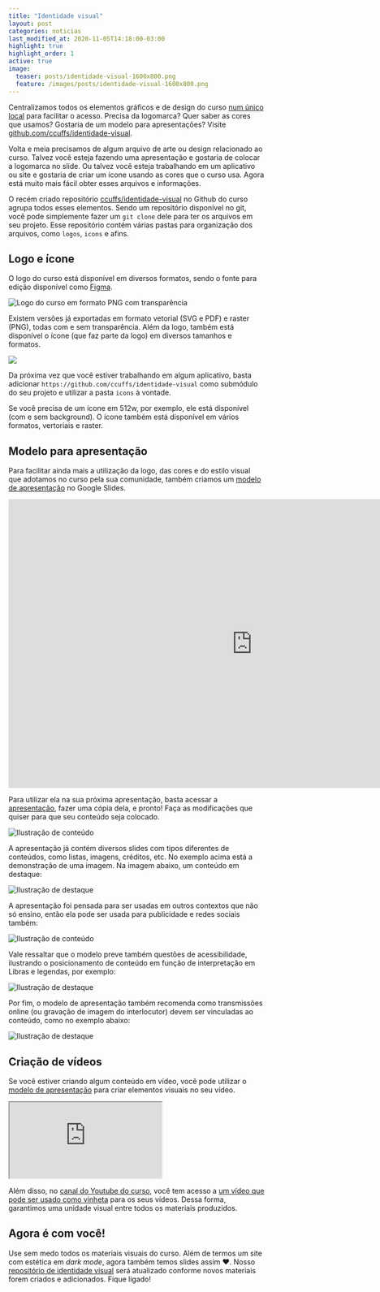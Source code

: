 ```yaml
---
title: "Identidade visual"
layout: post
categories: noticias
last_modified_at: 2020-11-05T14:18:00-03:00
highlight: true
highlight_order: 1
active: true
image:
  teaser: posts/identidade-visual-1600x800.png
  feature: /images/posts/identidade-visual-1600x800.png
---
```


Centralizamos todos os elementos gráficos e de design do curso [num único local](https://github.com/ccuffs/identidade-visual) para facilitar o acesso. Precisa da logomarca? Quer saber as cores que usamos? Gostaria de um modelo para apresentações? Visite [github.com/ccuffs/identidade-visual](https://github.com/ccuffs/identidade-visual).

Volta e meia precisamos de algum arquivo de arte ou design relacionado ao curso. Talvez você esteja fazendo uma apresentação e gostaria de colocar a logomarca no slide. Ou talvez você esteja trabalhando em um aplicativo ou site e gostaria de criar um ícone usando as cores que o curso usa. Agora está muito mais fácil obter esses arquivos e informações.

O recém criado repositório [ccuffs/identidade-visual](https://github.com/ccuffs/identidade-visual) no Github do curso agrupa todos esses elementos. Sendo um repositório disponível no git, você pode simplemente fazer um `git clone` dele para ter os arquivos em seu projeto. Esse repositório contém várias pastas para organização dos arquivos, como `logos`, `icons` e afins.

## Logo e ícone

O logo do curso está disponível em diversos formatos, sendo o fonte para edição disponível como [Figma](https://www.figma.com).

![Logo do curso em formato PNG com transparência](https://raw.githubusercontent.com/ccuffs/identidade-visual/master/logos/bg-transparent/cc-logo-bg-transparent.png)

Existem versões já exportadas em formato vetorial (SVG e PDF) e raster (PNG), todas com e sem transparência. Além da logo, também está disponível o ícone (que faz parte da logo) em diversos tamanhos e formatos.

<img src="https://raw.githubusercontent.com/ccuffs/identidade-visual/master/icons/bg-transparent/cc-logo-icon-bg-transparent%40512w.png" />


Da próxima vez que você estiver trabalhando em algum aplicativo, basta adicionar `https://github.com/ccuffs/identidade-visual` como submódulo do seu projeto e utilizar a pasta `icons` à vontade.

Se você precisa de um ícone em 512w, por exemplo, ele está disponível (com e sem background). O ícone também está disponível em vários formatos, vertoriais e raster.

## Modelo para apresentação

Para facilitar ainda mais a utilização da logo, das cores e do estilo visual que adotamos no curso pela sua comunidade, também criamos um [modelo de apresentação](https://docs.google.com/presentation/d/1hcm9D1rZvJRiZRBzfg0NKPOTf1lDGiAm4-drVXMQ4wQ/edit?usp=sharing) no Google Slides.

  <iframe src="https://docs.google.com/presentation/d/e/2PACX-1vS7dw2qQwM3XPi5VjA5vQ_5XCATq6-aLUNmVd1yeTV2A6Y58fHHRxEwkm8150h-hGST4Xt9v5eKie72/embed?start=true&loop=true&delayms=10000" frameborder="0" width="960" height="569" allowfullscreen="true" mozallowfullscreen="true" webkitallowfullscreen="true" class="mb-4 mt-4"></iframe>

Para utilizar ela na sua próxima apresentação, basta acessar a [apresentação](https://docs.google.com/presentation/d/1hcm9D1rZvJRiZRBzfg0NKPOTf1lDGiAm4-drVXMQ4wQ/edit?usp=sharing), fazer uma cópia dela, e pronto! Faça as modificações que quiser para que seu conteúdo seja colocado.

![Ilustração de conteúdo](/images/posts/ccuffs-template-apresentacao-imagem.jpg)

A apresentação já contém diversos slides com tipos diferentes de conteúdos, como listas, imagens, créditos, etc. No exemplo acima está a demonstração de uma imagem. Na imagem abaixo, um conteúdo em destaque:

![Ilustração de destaque](/images/posts/ccuffs-template-apresentacao-destaque.jpg)

A apresentação foi pensada para ser usadas em outros contextos que não só ensino, então ela pode ser usada para publicidade e redes sociais também:

![Ilustração de conteúdo](/images/posts/ccuffs-template-apresentacao-conteudo.jpg)

 Vale ressaltar que o modelo preve também questões de acessibilidade, ilustrando o posicionamento de conteúdo em função de interpretação em Libras e legendas, por exemplo:

![Ilustração de destaque](/images/posts/ccuffs-template-apresentacao-a12e.jpg)

Por fim, o modelo de apresentação também recomenda como transmissões online (ou gravação de imagem do interlocutor) devem ser vinculadas ao conteúdo, como no exemplo abaixo:

![Ilustração de destaque](/images/posts/ccuffs-template-apresentacao-online.jpg)


## Criação de vídeos

Se você estiver criando algum conteúdo em vídeo, você pode utilizar o [modelo de apresentação](https://docs.google.com/presentation/d/1hcm9D1rZvJRiZRBzfg0NKPOTf1lDGiAm4-drVXMQ4wQ/edit?usp=sharing) para criar elementos visuais no seu vídeo.

<div class="embed-responsive embed-responsive-16by9 mb-4">
  <iframe src="https://www.youtube.com/embed/FAStcyhR6_w" class="embed-responsive-item" allowfullscreen allow="accelerometer; autoplay; clipboard-write; encrypted-media; gyroscope; picture-in-picture"></iframe>
</div>

Além disso, no [canal do Youtube do curso](http://uffs.cc/youtube), você tem acesso a [um vídeo que pode ser usado como vinheta](https://www.youtube.com/watch?v=FAStcyhR6_w&ab_channel=Ci%C3%AAnciadaComputa%C3%A7%C3%A3oUFFSChapec%C3%B3) para os seus vídeos. Dessa forma, garantimos uma unidade visual entre todos os materiais produzidos.

## Agora é com você!

Use sem medo todos os materiais visuais do curso. Além de termos um site com estética em _dark mode_, agora também temos slides assim ❤. Nosso [repositório de identidade visual](https://github.com/ccuffs/identidade-visual) será atualizado conforme novos materiais forem criados e adicionados. Fique ligado!
